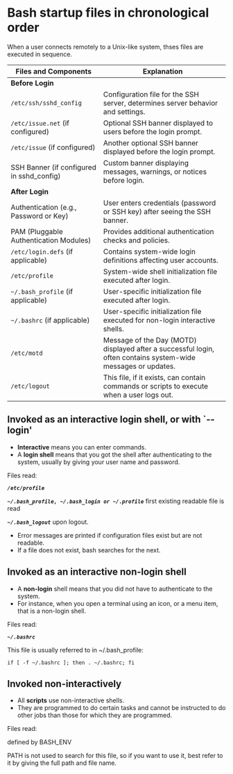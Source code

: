 # Bash startup files in chronological order

When a user connects remotely to a Unix-like system, thses files are executed in sequence.

| Files and Components                       | Explanation                                                                       |
|-------------------------------------------|-----------------------------------------------------------------------------------|
| **Before Login**                          |                                                                                   |
| `/etc/ssh/sshd_config`                    | Configuration file for the SSH server, determines server behavior and settings. |
| `/etc/issue.net` (if configured)          | Optional SSH banner displayed to users before the login prompt.                   |
| `/etc/issue` (if configured)              | Another optional SSH banner displayed before the login prompt.                    |
| SSH Banner (if configured in sshd_config) | Custom banner displaying messages, warnings, or notices before login.            |
| **After Login**                           |                                                                                   |
| Authentication (e.g., Password or Key)    | User enters credentials (password or SSH key) after seeing the SSH banner.       |
| PAM (Pluggable Authentication Modules)    | Provides additional authentication checks and policies.                            |
| `/etc/login.defs` (if applicable)         | Contains system-wide login definitions affecting user accounts.                   |
| `/etc/profile`                            | System-wide shell initialization file executed after login.                       |
| `~/.bash_profile` (if applicable)         | User-specific initialization file executed after login.                            |
| `~/.bashrc` (if applicable)               | User-specific initialization file executed for non-login interactive shells.     |
| `/etc/motd`                               | Message of the Day (MOTD) displayed after a successful login, often contains system-wide messages or updates. |
| `/etc/logout`                             | This file, if it exists, can contain commands or scripts to execute when a user logs out. |

## Invoked as an interactive login shell, or with `--login'

- **Interactive** means you can enter commands.
- A **login shell** means that you got the shell after authenticating to the system, usually by giving your user name and password.

Files read:

***`/etc/profile`***

***`~/.bash_profile, ~/.bash_login or ~/.profile`*** first existing readable file is read

***`~/.bash_logout`*** upon logout.

- Error messages are printed if configuration files exist but are not readable. 
- If a file does not exist, bash searches for the next.

## Invoked as an interactive non-login shell

- A **non-login** shell means that you did not have to authenticate to the system.
- For instance, when you open a terminal using an icon, or a menu item, that is a non-login shell.

Files read:

***`~/.bashrc`***

This file is usually referred to in ~/.bash_profile:

`if [ -f ~/.bashrc ]; then . ~/.bashrc; fi`

## Invoked non-interactively

- All **scripts** use non-interactive shells.
- They are programmed to do certain tasks and cannot be instructed to do other jobs than those for which they are programmed.

Files read:

defined by BASH_ENV

PATH is not used to search for this file, so if you want to use it, best refer to it by giving the full path and file name.
